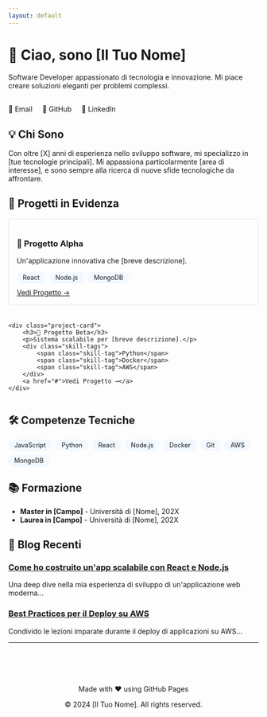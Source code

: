 ```yaml
---
layout: default
---
```


<style>
.wrapper { max-width: 960px; }
section { text-align: justify; }
.social-links { display: flex; gap: 20px; margin: 30px 0; }
.social-links a { text-decoration: none; }
.project-grid { display: grid; grid-template-columns: repeat(auto-fit, minmax(250px, 1fr)); gap: 20px; }
.project-card { 
    border: 1px solid #e1e4e8;
    border-radius: 6px;
    padding: 16px;
    transition: transform 0.2s;
}
.project-card:hover { 
    transform: translateY(-4px);
    box-shadow: 0 4px 12px rgba(0,0,0,0.1);
}
.skill-tags {
    display: flex;
    flex-wrap: wrap;
    gap: 8px;
    margin: 10px 0;
}
.skill-tag {
    background: #f1f8ff;
    border-radius: 12px;
    padding: 4px 12px;
    font-size: 0.9em;
}
</style>

# 👋 Ciao, sono [Il Tuo Nome]

<div class="lead">
    Software Developer appassionato di tecnologia e innovazione. Mi piace creare soluzioni eleganti per problemi complessi.
</div>

<div class="social-links">
    <a href="mailto:tua@email.com">📧 Email</a>
    <a href="https://github.com/tuousername">🐙 GitHub</a>
    <a href="https://linkedin.com/in/tuousername">💼 LinkedIn</a>
</div>

## 💡 Chi Sono

Con oltre [X] anni di esperienza nello sviluppo software, mi specializzo in [tue tecnologie principali]. Mi appassiona particolarmente [area di interesse], e sono sempre alla ricerca di nuove sfide tecnologiche da affrontare.

## 🚀 Progetti in Evidenza

<div class="project-grid">
    <div class="project-card">
        <h3>🌟 Progetto Alpha</h3>
        <p>Un'applicazione innovativa che [breve descrizione].</p>
        <div class="skill-tags">
            <span class="skill-tag">React</span>
            <span class="skill-tag">Node.js</span>
            <span class="skill-tag">MongoDB</span>
        </div>
        <a href="#">Vedi Progetto →</a>
    </div>
    
    <div class="project-card">
        <h3>🚀 Progetto Beta</h3>
        <p>Sistema scalabile per [breve descrizione].</p>
        <div class="skill-tags">
            <span class="skill-tag">Python</span>
            <span class="skill-tag">Docker</span>
            <span class="skill-tag">AWS</span>
        </div>
        <a href="#">Vedi Progetto →</a>
    </div>
</div>

## 🛠 Competenze Tecniche

<div class="skill-tags">
    <span class="skill-tag">JavaScript</span>
    <span class="skill-tag">Python</span>
    <span class="skill-tag">React</span>
    <span class="skill-tag">Node.js</span>
    <span class="skill-tag">Docker</span>
    <span class="skill-tag">Git</span>
    <span class="skill-tag">AWS</span>
    <span class="skill-tag">MongoDB</span>
</div>

## 📚 Formazione

- **Master in [Campo]** - Università di [Nome], 202X
- **Laurea in [Campo]** - Università di [Nome], 202X

## 📝 Blog Recenti

### [Come ho costruito un'app scalabile con React e Node.js](/blog/post-1)
Una deep dive nella mia esperienza di sviluppo di un'applicazione web moderna...

### [Best Practices per il Deploy su AWS](/blog/post-2)
Condivido le lezioni imparate durante il deploy di applicazioni su AWS...

---

<footer style="text-align: center; margin-top: 50px; padding: 20px;">
    <p>Made with ❤️ using GitHub Pages</p>
    <p>© 2024 [Il Tuo Nome]. All rights reserved.</p>
</footer>

